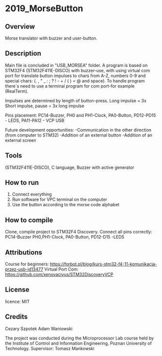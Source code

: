 # 2019_MorseButton
## Overview
Morse translator with buzzer and user-button.

## Description
Main file is concluded in "USB_MORSEA" folder. A program is based on STM32F4 (STM32F411E-DISCO) with buzzer-use, with using virtual com port for translate button impulses to chars from A-Z, numbers 0-9 and special chars: (. , " _ : ; ? ! - + / ( ) = @ and space). To handle program there`s need to use a terminal program for com port-for example (RealTerm).

Impulses are determined by length of button-press. Long impulse = 3x Short impulse, pause = 3x long impulse

Pins placement: PC14-Buzzer, PH0 and PH1-Clock, PA0-Button, PD12-PD15 - LEDS, PA11-PA12 - VCP USB

Future development opportunities:
-Communication in the other direction (from computer to STM32)
-Addition of an external button
-Addition of an external screen

## Tools
(STM32F411E-DISCO), C language, Buzzer with active generator

## How to run
1. Connect everything
2. Run software for VPC terminal on the computer
3. Use the button according to the morse code alphabet

## How to compile
Clone, compile project to STM32F4 Discovery.
Connect all pins correctly: PC14-Buzzer PH0,PH1-Clock, PA0-Button, PD12-D15 -LEDS 

## Attributions
Course for beginners:
https://forbot.pl/blog/kurs-stm32-f4-11-komunikacja-przez-usb-id13477
Virtual Port Com:
https://github.com/xenovacivus/STM32DiscoveryVCP

## License
licence: MIT

## Credits
Cezary Szpotek
Adam Waniowski

The project was conducted during the Microprocessor Lab course held by the Institute of Control and Information Engineering, Poznan University of Technology. Supervisor: Tomasz Mankowski
